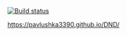 [![Build status](https://ci.appveyor.com/api/projects/status/e5y7e4el5132uas9?svg=true)](https://ci.appveyor.com/project/pavel27499/dnd)

https://pavlushka3390.github.io/DND/

